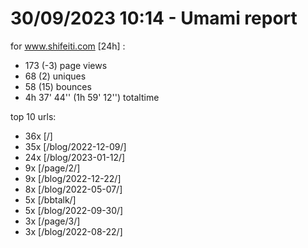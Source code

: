 # 30/09/2023 10:14 - Umami report
for www.shifeiti.com [24h] :

 - 173 (-3) page views
 - 68 (2) uniques
 - 58 (15) bounces
 - 4h 37' 44'' (1h 59' 12'') totaltime


top 10 urls:
 - 36x [/]
 - 35x [/blog/2022-12-09/]
 - 24x [/blog/2023-01-12/]
 - 9x [/page/2/]
 - 9x [/blog/2022-12-22/]
 - 8x [/blog/2022-05-07/]
 - 5x [/bbtalk/]
 - 5x [/blog/2022-09-30/]
 - 3x [/page/3/]
 - 3x [/blog/2022-08-22/]


